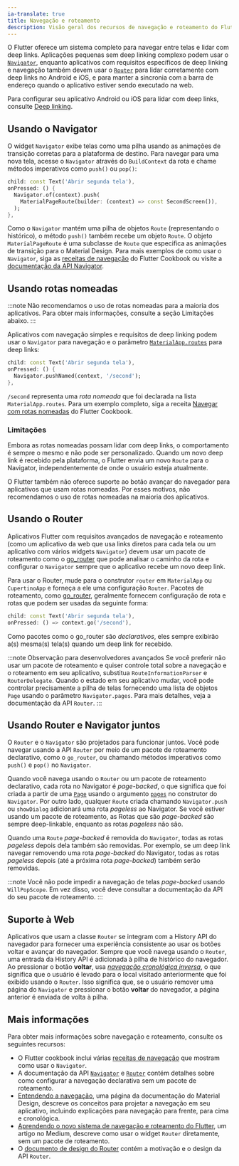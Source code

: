 ```yaml
---
ia-translate: true
title: Navegação e roteamento
description: Visão geral dos recursos de navegação e roteamento do Flutter
---
```


O Flutter oferece um sistema completo para navegar entre telas e lidar com
deep links. Aplicações pequenas sem deep linking complexo podem usar o
[`Navigator`][], enquanto aplicativos com requisitos específicos de deep linking e
navegação também devem usar o [`Router`][] para lidar corretamente com deep links
no Android e iOS, e para manter a sincronia com a barra de endereço quando o
aplicativo estiver sendo executado na web.

Para configurar seu aplicativo Android ou iOS para lidar com deep links, consulte
[Deep linking][].

## Usando o Navigator

O widget `Navigator` exibe telas como uma pilha usando as animações de
transição corretas para a plataforma de destino. Para navegar para uma nova
tela, acesse o `Navigator` através do `BuildContext` da rota e chame métodos
imperativos como `push()` ou `pop()`:

<?code-excerpt "ui/navigation/lib/navigator_basic.dart (push-route)"?>
```dart
child: const Text('Abrir segunda tela'),
onPressed: () {
  Navigator.of(context).push(
    MaterialPageRoute(builder: (context) => const SecondScreen()),
  );
},
```

Como o `Navigator` mantém uma pilha de objetos `Route` (representando o
histórico), o método `push()` também recebe um objeto `Route`. O objeto
`MaterialPageRoute` é uma subclasse de `Route` que especifica as animações de
transição para o Material Design. Para mais exemplos de como usar o `Navigator`,
siga as [receitas de navegação][] do Flutter Cookbook ou visite a [documentação
da API Navigator][`Navigator`].

## Usando rotas nomeadas

:::note
Não recomendamos o uso de rotas nomeadas para a maioria dos aplicativos.
Para obter mais informações, consulte a seção Limitações abaixo.
:::

Aplicativos com navegação simples e requisitos de deep linking podem usar o
`Navigator` para navegação e o parâmetro [`MaterialApp.routes`][] para deep
links:

<?code-excerpt "ui/navigation/lib/navigator_named_routes.dart (push-route)"?>
```dart
child: const Text('Abrir segunda tela'),
onPressed: () {
  Navigator.pushNamed(context, '/second');
},
```

`/second` representa uma _rota nomeada_ que foi declarada na lista
`MaterialApp.routes`. Para um exemplo completo, siga a receita [Navegar com rotas
nomeadas][] do Flutter Cookbook.

### Limitações

Embora as rotas nomeadas possam lidar com deep links, o comportamento é sempre o
mesmo e não pode ser personalizado. Quando um novo deep link é recebido pela
plataforma, o Flutter envia um novo `Route` para o Navigator,
independentemente de onde o usuário esteja atualmente.

O Flutter também não oferece suporte ao botão avançar do navegador para
aplicativos que usam rotas nomeadas. Por esses motivos, não recomendamos o uso de
rotas nomeadas na maioria dos aplicativos.

## Usando o Router

Aplicativos Flutter com requisitos avançados de navegação e roteamento (como um
aplicativo da web que usa links diretos para cada tela ou um aplicativo com
vários widgets `Navigator`) devem usar um pacote de roteamento como o
[go_router][] que pode analisar o caminho da rota e configurar o `Navigator`
sempre que o aplicativo recebe um novo deep link.

Para usar o Router, mude para o construtor `router` em `MaterialApp` ou
`CupertinoApp` e forneça a ele uma configuração `Router`. Pacotes de roteamento,
como [go_router][], geralmente fornecem configuração de rota e rotas que
podem ser usadas da seguinte forma:

<?code-excerpt "ui/navigation/lib/navigator_router.dart (push-route)"?>
```dart
child: const Text('Abrir segunda tela'),
onPressed: () => context.go('/second'),
```

Como pacotes como o go_router são _declarativos_, eles sempre exibirão a(s)
mesma(s) tela(s) quando um deep link for recebido.

:::note Observação para desenvolvedores avançados
Se você preferir não usar um pacote de roteamento e quiser controle total sobre a
navegação e o roteamento em seu aplicativo, substitua `RouteInformationParser` e
`RouterDelegate`. Quando o estado em seu aplicativo mudar, você pode controlar
precisamente a pilha de telas fornecendo uma lista de objetos `Page` usando o
parâmetro `Navigator.pages`. Para mais detalhes, veja a documentação da API
`Router`.
:::

## Usando Router e Navigator juntos

O `Router` e o `Navigator` são projetados para funcionar juntos. Você pode
navegar usando a API `Router` por meio de um pacote de roteamento declarativo,
como o `go_router`, ou chamando métodos imperativos como `push()` e `pop()` no
`Navigator`.

Quando você navega usando o `Router` ou um pacote de roteamento declarativo,
cada rota no Navigator é _page-backed_, o que significa que foi criada a partir
de uma [`Page`][] usando o argumento [`pages`][] no construtor do `Navigator`.
Por outro lado, qualquer `Route` criada chamando `Navigator.push` ou
`showDialog` adicionará uma rota _pageless_ ao Navigator. Se você estiver
usando um pacote de roteamento, as Rotas que são _page-backed_ são sempre
deep-linkable, enquanto as rotas _pageless_ não são.

Quando uma `Route` _page-backed_ é removida do `Navigator`, todas as rotas
_pageless_ depois dela também são removidas. Por exemplo, se um deep link
navegar removendo uma rota _page-backed_ do Navigator, todas as rotas _pageless_
depois (até a próxima rota _page-backed_) também serão removidas.

:::note
Você não pode impedir a navegação de telas _page-backed_ usando `WillPopScope`.
Em vez disso, você deve consultar a documentação da API do seu pacote de
roteamento.
:::

## Suporte à Web

Aplicativos que usam a classe `Router` se integram com a History API do
navegador para fornecer uma experiência consistente ao usar os botões voltar e
avançar do navegador. Sempre que você navega usando o `Router`, uma entrada da
History API é adicionada à pilha de histórico do navegador. Ao pressionar o
botão **voltar**, usa _[navegação cronológica inversa][]_, o que significa que o
usuário é levado para o local visitado anteriormente que foi exibido usando o
`Router`. Isso significa que, se o usuário remover uma página do `Navigator` e
pressionar o botão **voltar** do navegador, a página anterior é enviada de volta
à pilha.

## Mais informações

Para obter mais informações sobre navegação e roteamento, consulte os
seguintes recursos:

* O Flutter cookbook inclui várias [receitas de navegação][] que mostram como
  usar o `Navigator`.
* A documentação da API [`Navigator`][] e [`Router`][] contém detalhes sobre
  como configurar a navegação declarativa sem um pacote de roteamento.
* [Entendendo a navegação][], uma página da documentação do Material Design,
  descreve os conceitos para projetar a navegação em seu aplicativo, incluindo
  explicações para navegação para frente, para cima e cronológica.
* [Aprendendo o novo sistema de navegação e roteamento do Flutter][], um artigo
  no Medium, descreve como usar o widget `Router` diretamente, sem um pacote
  de roteamento.
* O [documento de design do Router][] contém a motivação e o design da API
  `Router`.

[`Navigator`]: {{site.api}}/flutter/widgets/Navigator-class.html
[`Router`]: {{site.api}}/flutter/widgets/Router-class.html
[Deep linking]: /ui/navigation/deep-linking
[receitas de navegação]: /cookbook#navigation
[`MaterialApp.routes`]: {{site.api}}/flutter/material/MaterialApp/routes.html
[Navegar com rotas nomeadas]: /cookbook/navigation/named-routes
[go_router]: {{site.pub}}/packages/go_router
[`Page`]: {{site.api}}/flutter/widgets/Page-class.html
[`pages`]: {{site.api}}/flutter/widgets/Navigator/pages.html
[navegação cronológica inversa]: https://material.io/design/navigation/understanding-navigation.html#reverse-navigation
[Entendendo a navegação]: https://material.io/design/navigation/understanding-navigation.html
[Aprendendo o novo sistema de navegação e roteamento do Flutter]: {{site.medium}}/flutter/learning-flutters-new-navigation-and-routing-system-7c9068155ade
[documento de design do Router]: {{site.main-url}}/go/navigator-with-router
